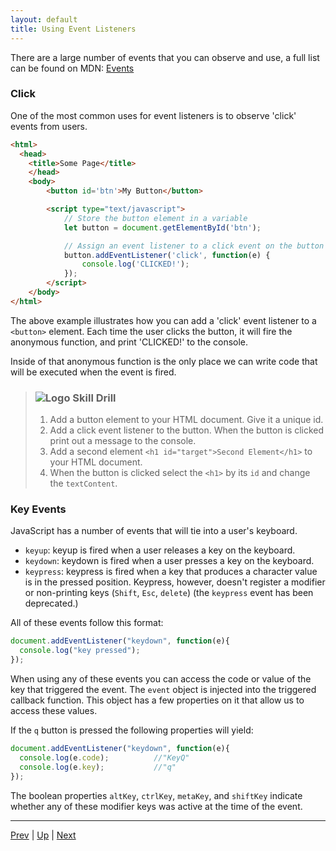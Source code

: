 ```yaml
---
layout: default
title: Using Event Listeners
---
```

There are a large number of events that you can observe and use, a full list can be found on MDN: [Events](https://developer.mozilla.org/en-US/docs/Web/Events)


### Click
One of the most common uses for event listeners is to observe 'click' events from users.

```html
<html>
  <head>
    <title>Some Page</title>
    </head>
    <body>
        <button id='btn'>My Button</button>

        <script type="text/javascript">
            // Store the button element in a variable
            let button = document.getElementById('btn');

            // Assign an event listener to a click event on the button
            button.addEventListener('click', function(e) {
                console.log('CLICKED!');
            });
        </script>
    </body>
</html>
```

The above example illustrates how you can add a 'click' event listener to a `<button>` element. Each time the user clicks the button, it will fire the anonymous function, and print 'CLICKED!' to the console.

Inside of that anonymous function is the only place we can write code that will be executed when the event is fired.

> ### ![Logo](http://skilldistillery.com/downloads/sd_logo.jpg) Skill Drill
> 1. Add a button element to your HTML document. Give it a unique id.
> 1. Add a click event listener to the button. When the button is clicked print out a message to the console.
> 1. Add a second element `<h1 id="target">Second Element</h1>` to your HTML document.
> 1. When the button is clicked select the `<h1>` by its `id` and change the `textContent`.

### Key Events
JavaScript has a number of events that will tie into a user's keyboard.

* `keyup`: keyup is fired when a user releases a key on the keyboard.
* `keydown`: keydown is fired when a user presses a key on the keyboard.
* `keypress`: keypress is fired when a key that produces a character value is in the pressed position. Keypress, however, doesn't register a modifier or non-printing keys (`Shift`, `Esc`, `delete`) (the `keypress` event has been deprecated.)

All of these events follow this format:
```javascript
document.addEventListener("keydown", function(e){
  console.log("key pressed");
});
```

When using any of these events you can access the code or value of the key that triggered the event.
The `event` object is injected into the triggered callback function. This object has a few properties on it that allow us to access these values.

If the `q` button is pressed the following properties will yield:
```javascript
document.addEventListener("keydown", function(e){
  console.log(e.code);          //"KeyQ"
  console.log(e.key);           //"q"
});
```

The boolean properties `altKey`, `ctrlKey`, `metaKey`, and `shiftKey` indicate whether any of these modifier keys was active at the time of the event.

<hr>

[Prev](listeningForEvents.md) | [Up](README.md) | [Next](removingEvents.md)

